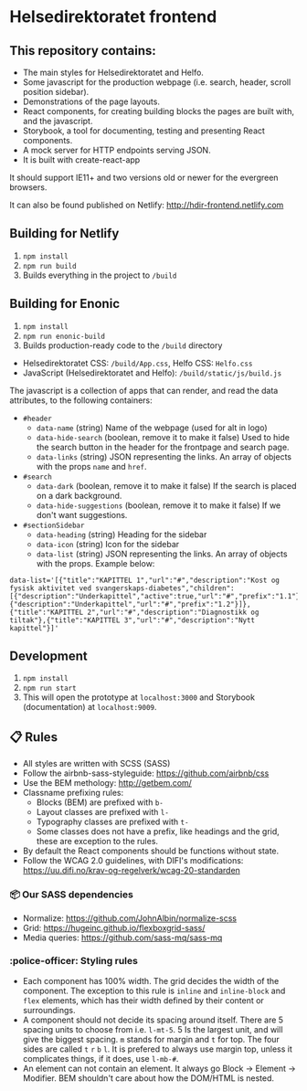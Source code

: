 # Helsedirektoratet frontend

## This repository contains:
  - The main styles for Helsedirektoratet and Helfo.
  - Some javascript for the production webpage (i.e. search, header, scroll position sidebar).
  - Demonstrations of the page layouts.
  - React components, for creating building blocks the pages are built with, and the javascript.
  - Storybook, a tool for documenting, testing and presenting React components.
  - A mock server for HTTP endpoints serving JSON.
  - It is built with create-react-app

It should support IE11+ and two versions old or newer for the evergreen browsers.

It can also be found published on Netlify: http://hdir-frontend.netlify.com

## Building for Netlify
1. `npm install`
2. `npm run build`
3. Builds everything in the project to `/build`

## Building for Enonic
1. `npm install`
2. `npm run enonic-build`
3. Builds production-ready code to the `/build` directory
  - Helsedirektoratet CSS: `/build/App.css`, Helfo CSS: `Helfo.css`
  - JavaScript (Helsedirektoratet and Helfo): `/build/static/js/build.js`
  
The javascript is a collection of apps that can render, and read the data attributes, to the following containers:
- `#header`
  - `data-name` (string) Name of the webpage (used for alt in logo)
  - `data-hide-search` (boolean, remove it to make it false) Used to hide the search button in the header for the frontpage and search page.
  - `data-links` (string) JSON representing the links. An array of objects with the props `name` and `href`.
- `#search`
  - `data-dark` (boolean, remove it to make it false) If the search is placed on a dark background.
  - `data-hide-suggestions` (boolean, remove it to make it false) If we don't want suggestions.
- `#sectionSidebar`
  - `data-heading` (string) Heading for the sidebar
  - `data-icon` (string) Icon for the sidebar
  - `data-list` (string) JSON representing the links. An array of objects with the props. Example below:
 ```
 data-list='[{"title":"KAPITTEL 1","url":"#","description":"Kost og fysisk aktivitet ved svangerskaps-diabetes","children":[{"description":"Underkapittel","active":true,"url":"#","prefix":"1.1"},{"description":"Underkapittel","url":"#","prefix":"1.2"}]},{"title":"KAPITTEL 2","url":"#","description":"Diagnostikk og tiltak"},{"title":"KAPITTEL 3","url":"#","description":"Nytt kapittel"}]'
 ```
  
## Development
1. `npm install`
2. `npm run start`
3. This will open the prototype at `localhost:3000` and Storybook (documentation) at `localhost:9009`.


## :clipboard: Rules

- All styles are written with SCSS (SASS)
- Follow the airbnb-sass-styleguide: https://github.com/airbnb/css
- Use the BEM methology: http://getbem.com/
- Classname prefixing rules: 
  - Blocks (BEM) are prefixed with `b-`
  - Layout classes are prefixed with `l-`
  - Typography classes are prefixed with `t-`
  - Some classes does not have a prefix, like headings and the grid, these are exception to the rules.
- By default the React components should be functions without state.
- Follow the WCAG 2.0 guidelines, with DIFI's modifications: https://uu.difi.no/krav-og-regelverk/wcag-20-standarden

### :package: Our SASS dependencies

- Normalize: https://github.com/JohnAlbin/normalize-scss
- Grid: https://hugeinc.github.io/flexboxgrid-sass/
- Media queries: https://github.com/sass-mq/sass-mq

### :police-officer: Styling rules

- Each component has 100% width. The grid decides the width of the component. The exception to this rule is `inline` and `inline-block` and `flex` elements, which has their width defined by their content or surroundings.
- A component should not decide its spacing around itself. There are 5 spacing units to choose from i.e. `l-mt-5`. 5 Is the largest unit, and will give the biggest spacing. `m` stands for margin and `t` for top. The four sides are called `t` `r` `b` `l`. It is prefered to always use margin top, unless it complicates things, if it does, use `l-mb-#`. 
- An element can not contain an element. It always go Block -> Element -> Modifier. BEM shouldn't care about how the DOM/HTML is nested.

